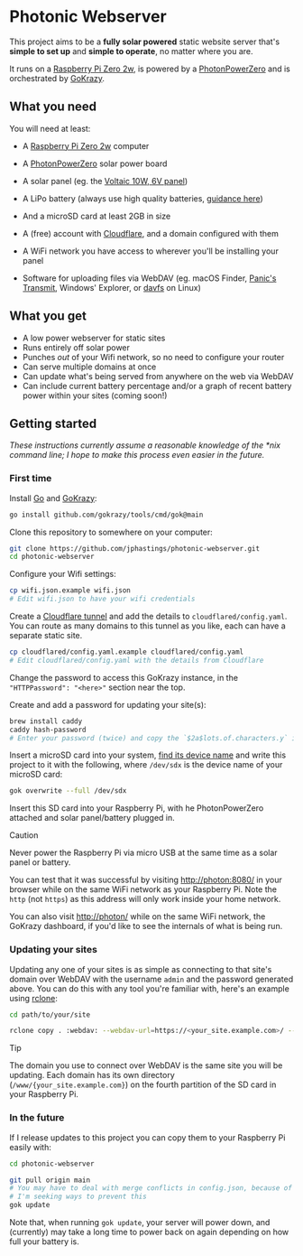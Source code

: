 # Photonic Webserver

This project aims to be a **fully solar powered** static website server that's **simple to set up** and **simple to operate**, no matter where you are.

It runs on a [Raspberry Pi Zero 2w](https://www.raspberrypi.com/products/raspberry-pi-zero-2-w/), is powered by a [PhotonPowerZero](https://github.com/DavidMurrayP2P/PhotonPowerZero) and is orchestrated by [GoKrazy](https://gokrazy.org/).

## What you need

You will need at least:

- A [Raspberry Pi Zero 2w](https://www.raspberrypi.com/products/raspberry-pi-zero-2-w/) computer
- A [PhotonPowerZero](https://github.com/DavidMurrayP2P/PhotonPowerZero) solar power board
- A solar panel (eg. the [Voltaic 10W, 6V panel](https://voltaicsystems.com/10-watt-panel-etfe/))
- A LiPo battery (always use high quality batteries, [guidance here](https://github.com/DavidMurrayP2P/PhotonPowerZero/blob/main/LIPO_PURCHASING.md))
- And a microSD card at least 2GB in size

- A (free) account with [Cloudflare](https://cloudflare.com), and a domain configured with them
- A WiFi network you have access to wherever you'll be installing your panel
- Software for uploading files via WebDAV (eg. macOS Finder, [Panic's Transmit](https://panic.com/transmit/), Windows' Explorer, or [davfs](https://savannah.nongnu.org/projects/davfs2) on Linux)

## What you get

- A low power webserver for static sites
- Runs entirely off solar power
- Punches _out_ of your Wifi network, so no need to configure your router
- Can serve multiple domains at once
- Can update what's being served from anywhere on the web via WebDAV
- Can include current battery percentage and/or a graph of recent battery power within your sites (coming soon!)

## Getting started

_These instructions currently assume a reasonable knowledge of the *nix command line; I hope to make this process even easier in the future._

### First time

Install [Go](https://go.dev/) and [GoKrazy](https://gokrazy.org/quickstart/):

```bash
go install github.com/gokrazy/tools/cmd/gok@main
```

Clone this repository to somewhere on your computer:

```bash
git clone https://github.com/jphastings/photonic-webserver.git
cd photonic-webserver
```

Configure your Wifi settings:

```bash
cp wifi.json.example wifi.json
# Edit wifi.json to have your wifi credentials
```

Create a [Cloudflare tunnel](https://developers.cloudflare.com/cloudflare-one/connections/connect-networks/get-started/create-remote-tunnel/) and add the details to `cloudflared/config.yaml`. You can route as many domains to this tunnel as you like, each can have a separate static site.

```bash
cp cloudflared/config.yaml.example cloudflared/config.yaml
# Edit cloudflared/config.yaml with the details from Cloudflare
```

Change the password to access this GoKrazy instance, in the `"HTTPPassword": "<here>"` section near the top.

Create and add a password for updating your site(s):

```bash
brew install caddy
caddy hash-password
# Enter your password (twice) and copy the `$2a$lots.of.characters.y` into config.json after `WEBDAV_PASSWORD_HASH=`
```

Insert a microSD card into your system, [find its device name](https://gokrazy.org/quickstart/#step-1-insert-an-sd-card) and write this project to it with the following, where `/dev/sdx` is the device name of your microSD card:

```bash
gok overwrite --full /dev/sdx
```

Insert this SD card into your Raspberry Pi, with he PhotonPowerZero attached and solar panel/battery plugged in.

> [!CAUTION]
> Never power the Raspberry Pi via micro USB at the same time as a solar panel or battery.

You can test that it was successful by visiting [http://photon:8080/](http://photon:8080/) in your browser while on the same WiFi network as your Raspberry Pi. Note the `http` (not `https`) as this address will only work inside your home network.

You can also visit [http://photon/](http://photon/) while on the same WiFi network, the GoKrazy dashboard, if you'd like to see the internals of what is being run.

### Updating your sites

Updating any one of your sites is as simple as connecting to that site's domain over WebDAV with the username `admin` and the password generated above. You can do this with any tool you're familiar with, here's an example using [rclone](https://rclone.org/):

```bash
cd path/to/your/site

rclone copy . :webdav: --webdav-url=https://<your_site.example.com>/ --webdav-user=admin --webdav-pass=<your-password> --progress
```

> [!TIP]
> The domain you use to connect over WebDAV is the same site you will be updating. Each domain has its own directory (`/www/{your_site.example.com}`) on the fourth partition of the SD card in your Raspberry Pi.

### In the future

If I release updates to this project you can copy them to your Raspberry Pi easily with:

```bash
cd photonic-webserver

git pull origin main
# You may have to deal with merge conflicts in config.json, because of the WEBDAV_PASSWORD_HASH line
# I'm seeking ways to prevent this
gok update
```

Note that, when running `gok update`, your server will power down, and (currently) may take a long time to power back on again depending on how full your battery is.
